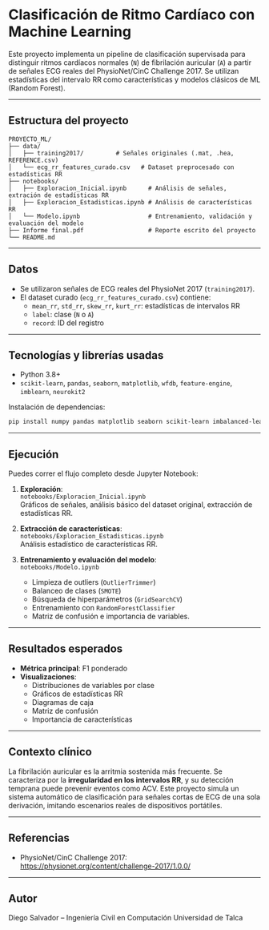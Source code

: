 # Clasificación de Ritmo Cardíaco con Machine Learning

Este proyecto implementa un pipeline de clasificación supervisada para distinguir ritmos cardíacos normales (`N`) de fibrilación auricular (`A`) a partir de señales ECG reales del PhysioNet/CinC Challenge 2017. Se utilizan estadísticas del intervalo RR como características y modelos clásicos de ML (Random Forest).

---

## Estructura del proyecto

```
PROYECTO_ML/
├── data/
│   ├── training2017/         # Señales originales (.mat, .hea, REFERENCE.csv)
│   └── ecg_rr_features_curado.csv   # Dataset preprocesado con estadísticas RR
├── notebooks/
│   ├── Exploracion_Inicial.ipynb      # Análisis de señales, extración de estadísticas RR
│   ├── Exploracion_Estadisticas.ipynb # Análisis de características RR
│   └── Modelo.ipynb                   # Entrenamiento, validación y evaluación del modelo
├── Informe final.pdf                  # Reporte escrito del proyecto
└── README.md
```

---

## Datos

- Se utilizaron señales de ECG reales del PhysioNet 2017 (`training2017`).
- El dataset curado (`ecg_rr_features_curado.csv`) contiene:
  - `mean_rr`, `std_rr`, `skew_rr`, `kurt_rr`: estadísticas de intervalos RR
  - `label`: clase (`N` o `A`)
  - `record`: ID del registro

---

## Tecnologías y librerías usadas

- Python 3.8+
- `scikit-learn`, `pandas`, `seaborn`, `matplotlib`, `wfdb`, `feature-engine`, `imblearn`, `neurokit2`

Instalación de dependencias:

```bash
pip install numpy pandas matplotlib seaborn scikit-learn imbalanced-learn neurokit2 wfdb feature-engine
```

---

## Ejecución

Puedes correr el flujo completo desde Jupyter Notebook:

1. **Exploración**:  
   `notebooks/Exploracion_Inicial.ipynb`  
   Gráficos de señales, análisis básico del dataset original, extracción de estadísticas RR.

2. **Extracción de características**:  
   `notebooks/Exploracion_Estadisticas.ipynb`  
   Análisis estadístico de características RR.

3. **Entrenamiento y evaluación del modelo**:  
   `notebooks/Modelo.ipynb`  
   - Limpieza de outliers (`OutlierTrimmer`)
   - Balanceo de clases (`SMOTE`)
   - Búsqueda de hiperparámetros (`GridSearchCV`)
   - Entrenamiento con `RandomForestClassifier`
   - Matriz de confusión e importancia de variables.

---

## Resultados esperados

- **Métrica principal**: F1 ponderado
- **Visualizaciones**:
  - Distribuciones de variables por clase
  - Gráficos de estadísticas RR
  - Diagramas de caja
  - Matriz de confusión
  - Importancia de características

---

## Contexto clínico

La fibrilación auricular es la arritmia sostenida más frecuente. Se caracteriza por la **irregularidad en los intervalos RR**, y su detección temprana puede prevenir eventos como ACV. Este proyecto simula un sistema automático de clasificación para señales cortas de ECG de una sola derivación, imitando escenarios reales de dispositivos portátiles.

---

## Referencias

- PhysioNet/CinC Challenge 2017:  
  https://physionet.org/content/challenge-2017/1.0.0/

---

## Autor

Diego Salvador – Ingeniería Civil en Computación 
Universidad de Talca
